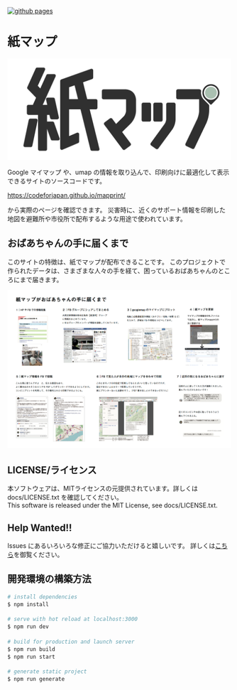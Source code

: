 [![github pages](https://github.com/codeforjapan/mapprint/actions/workflows/gh-pages.yml/badge.svg)](https://github.com/codeforjapan/mapprint/actions/workflows/gh-pages.yml)

紙マップ
===
![kamimap](static/images/logo.png)

Google マイマップ や、umap の情報を取り込んで、印刷向けに最適化して表示できるサイトのソースコードです。

https://codeforjapan.github.io/mapprint/

から実際のページを確認できます。
災害時に、近くのサポート情報を印刷した地図を避難所や市役所で配布するような用途で使われています。

## おばあちゃんの手に届くまで
このサイトの特徴は、紙でマップが配布できることです。
このプロジェクトで作られたデータは、さまざまな人々の手を経て、困っているおばあちゃんのところにまで届きます。

![kamimap_180713.png](docs/kamimap_180713.png)

## LICENSE/ライセンス

本ソフトウェアは、MITライセンスの元提供されています。詳しくは docs/LICENSE.txt を確認してください。  
This software is released under the MIT License, see docs/LICENSE.txt.

## Help Wanted!!

Issues にあるいろいろな修正にご協力いただけると嬉しいです。
詳しくは[こちら](./docs/CONTRIBUTING.md)を御覧ください。

## 開発環境の構築方法

``` bash
# install dependencies
$ npm install

# serve with hot reload at localhost:3000
$ npm run dev

# build for production and launch server
$ npm run build
$ npm run start

# generate static project
$ npm run generate
```
